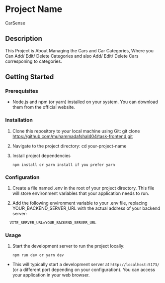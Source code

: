 # Project Name

CarSense

## Description

This Project is About Managing the Cars and Car Categories, Where you Can Add/ Edit/ Delete Categories and also Add/ Edit/ Delete Cars corresponing to categories.

## Getting Started

### Prerequisites

- Node.js and npm (or yarn) installed on your system. You can download them from the official website.

### Installation

1. Clone this repository to your local machine using Git:
   git clone https://github.com/muhammadafshal404/task-frontend.git

2. Navigate to the project directory:
   cd your-project-name

3. Install project dependencies
   ```
   npm install or yarn install if you prefer yarn
   ```

### Configuration

1. Create a file named .env in the root of your project directory. This file will store environment variables that your application needs to run.

2. Add the following environment variable to your .env file, replacing YOUR_BACKEND_SERVER_URL with the actual address of your backend server:

```
  VITE_SERVER_URL=YOUR_BACKEND_SERVER_URL
```

### Usage

1. Start the development server to run the project locally:
   ```
   npm run dev or yarn dev
   ```

- This will typically start a development server at `http://localhost:5173/` (or a different port depending on your configuration). You can access your application in your web browser.
